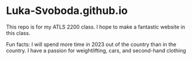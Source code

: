 # Luka-Svoboda.github.io


This repo is for my ATLS 2200 class. I hope to make a fantastic website in this class.

Fun facts: I will spend more time in 2023 out of the country than in the country. I have a passion for weightlifting, cars, and second-hand clothing
